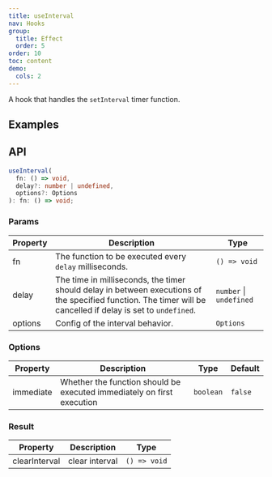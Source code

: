 ```yaml
---
title: useInterval
nav: Hooks
group:
  title: Effect
  order: 5
order: 10
toc: content
demo:
  cols: 2
---
```


A hook that handles the `setInterval` timer function.

## Examples

<code src="./demo/demo1.tsx"></code>
<code src="./demo/demo2.tsx"></code>

## API

```typescript
useInterval(
  fn: () => void,
  delay?: number | undefined,
  options?: Options
): fn: () => void;
```

### Params

| Property | Description                                                                                                                                                   | Type                    |
| --- | --- | --- |
| fn       | The function to be executed every `delay` milliseconds.                                                                                                       | `() => void`            |
| delay    | The time in milliseconds, the timer should delay in between executions of the specified function. The timer will be cancelled if delay is set to `undefined`. | `number` \| `undefined` |
| options  | Config of the interval behavior.                                                                                                                              | `Options`               |

### Options

| Property  | Description                                                            | Type      | Default |
| --- | --- | --- | --- |
| immediate | Whether the function should be executed immediately on first execution | `boolean` | `false` |

### Result

| Property      | Description    | Type         |
| --- | --- | --- |
| clearInterval | clear interval | `() => void` |
